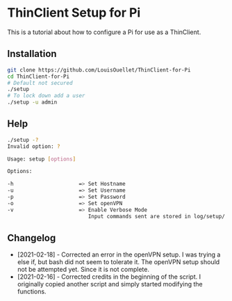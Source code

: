 # ThinClient Setup for Pi

This is a tutorial about how to configure a Pi for use as a ThinClient.

## Installation

```bash
git clone https://github.com/LouisOuellet/ThinClient-for-Pi
cd ThinClient-for-Pi
# Default not secured
./setup
# To lock down add a user
./setup -u admin
```

## Help

```bash
./setup -?
Invalid option: ?

Usage: setup [options]

Options:

-h                     => Set Hostname
-u                     => Set Username
-p                     => Set Password
-o                     => Set openVPN
-v                     => Enable Verbose Mode
                          Input commands sent are stored in log/setup/
```

## Changelog

 * [2021-02-18] - Corrected an error in the openVPN setup. I was trying a else if, but bash did not seem to tolerate it. The openVPN setup should not be attempted yet. Since it is not complete.
 * [2021-02-16] - Corrected credits in the beginning of the script. I originally copied another script and simply started modifying the functions.
